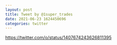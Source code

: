 ```yaml
--- 
layout: post 
title: Tweet by @1super_trades 
date: 2021-06-23 1624450696 
categories: twitter 
--- 
```

https://twitter.com/o/status/1407674243626811395